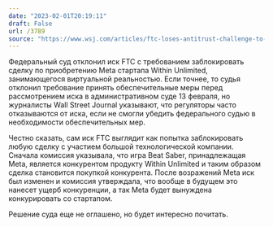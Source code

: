 ```yaml
---
date: "2023-02-01T20:19:11"
draft: False
url: /3789
source: "https://www.wsj.com/articles/ftc-loses-antitrust-challenge-to-facebook-parent-meta-11675272525?mod=hp_lead_pos1"
---
```


Федеральный суд отклонил иск FTC с требованием заблокировать сделку по приобретению Meta стартапа Within Unlimited, занимающегося виртуальной реальностью. Если точнее, то судья отклонил требование принять обеспечительные меры перед рассмотрением иска в административном суде 13 февраля, но журналисты Wall Street Journal указывают, что регуляторы часто отказываются от иска, если не смогли убедить федерального судью в необходимости обеспечительных мер.

Честно сказать, сам иск FTC выглядит как попытка заблокировать любую сделку с участием большой технологической компании. Сначала комиссия указывала, что игра Beat Saber, принадлежащая Meta, является конкурентом продукту Within Unlimited и таким образом сделка становится покупкой конкурента. После возражений Meta иск был изменен и комиссия утверждала, что вообще в будущем это нанесет ущерб конкуренции, а так Meta будет вынуждена конкурировать со стартапом.

Решение суда еще не оглашено, но будет интересно почитать.
